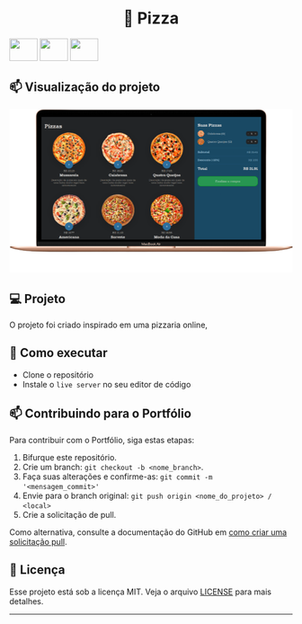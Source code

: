 <h1 align="center">
🚀 Pizza
</h1>

<p>
  <img height="40" width="50" src="https://cdn.jsdelivr.net/gh/devicons/devicon/icons/javascript/javascript-original.svg">
  <img height="40" width="50" src="https://cdn.jsdelivr.net/gh/devicons/devicon/icons/css3/css3-original.svg" />
  <img height="40" width="50" src="https://cdn.jsdelivr.net/gh/devicons/devicon/icons/html5/html5-original.svg" />

## 📫 Visualização do projeto

<img size='100%' src=".github/pizza.png" alt="screen" border="0">

## 💻 Projeto
O projeto foi criado inspirado em uma pizzaria online, 


## 🤝 Como executar

- Clone o repositório
- Instale o `live server` no seu editor de código

## 📫 Contribuindo para o Portfólio

Para contribuir com o Portfólio, siga estas etapas:

1. Bifurque este repositório.
2. Crie um branch: `git checkout -b <nome_branch>`.
3. Faça suas alterações e confirme-as: `git commit -m '<mensagem_commit>'`
4. Envie para o branch original: `git push origin <nome_do_projeto> / <local>`
5. Crie a solicitação de pull.

Como alternativa, consulte a documentação do GitHub em [como criar uma solicitação pull](https://help.github.com/en/github/collaborating-with-issues-and-pull-requests/creating-a-pull-request).

## 📜 Licença

Esse projeto está sob a licença MIT. Veja o arquivo [LICENSE](/LICENSE) para mais detalhes.

---
